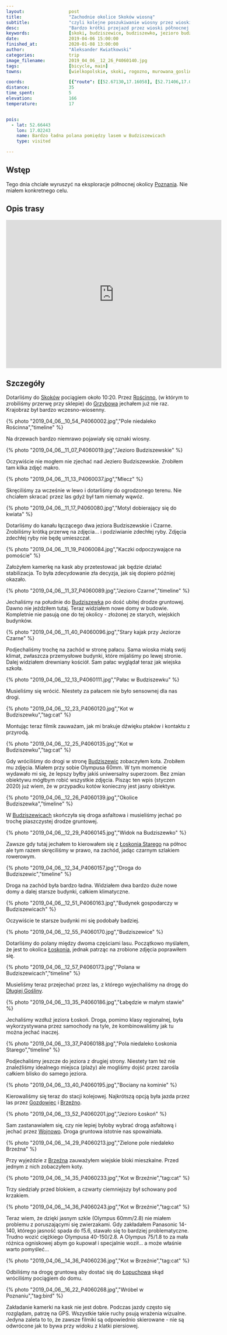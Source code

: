 ```yaml
---
layout:                 post
title:                  "Zachodnie okolice Skoków wiosną"
subtitle:               "czyli kolejne poszukiwanie wiosny przez wioski północnej Wielkopolski"
desc:                   "Bardzo krótki przejazd przez wioski północnej Wielkopolski w poszukiwaniu wiosny. Wiosny nie znalazłem, ale znalazłem koty i zrozumiałem, że warto wozić dodatkowy obiektyw na koty."
keywords:               [skoki, budziszewice, budziszewko, jezioro budziszewskie, wojnowo, łopuchowo]
date:                   2019-04-06 15:00:00
finished_at:            2020-01-08 13:00:00
author:                 "Aleksander Kwiatkowski"
categories:             trip
image_filename:         2019_04_06__12_26_P4060140.jpg
tags:                   [bicycle, main]
towns:                  [wielkopolskie, skoki, rogozno, murowana_goslina]

coords:                 [{"route": [[52.67130,17.16058], [52.71406,17.09415], [52.69414,17.07063], [52.67072,17.06153], [52.66947,17.02754], [52.64094,17.03527], [52.63375,17.10685], [52.61291,17.09312]], "type": "bicycle"}]
distance:               35
time_spent:             5
elevation:              166
temperature:            17


pois:
  - lat: 52.66443
    lon: 17.02243
    name: Bardzo ładna polana pomiędzy lasem w Budziszewicach
    type: visited

---
```


[wiki-skoki]: https://pl.wikipedia.org/wiki/Skoki_(powiat_w%C4%85growiecki)
[wiki-roscinno]: https://pl.wikipedia.org/wiki/Ro%C5%9Bcinno
[wiki-grzybowo]: https://pl.wikipedia.org/wiki/Grzybowo_(powiat_w%C4%85growiecki)
[wiki-budziszewko]: https://pl.wikipedia.org/wiki/Budziszewko
[wiki-budziszewice]: https://pl.wikipedia.org/wiki/Budziszewice_(wojew%C3%B3dztwo_wielkopolskie)
[wiki-loskon-stary]: https://pl.wikipedia.org/wiki/%C5%81osko%C5%84_Stary
[wiki-loskon]: https://pl.wikipedia.org/wiki/%C5%81osko%C5%84_(osada_le%C5%9Bna)
[wiki-dluga-goslina]: https://pl.wikipedia.org/wiki/D%C5%82uga_Go%C5%9Blina
[wiki-gozdowiec]: https://pl.wikipedia.org/wiki/Gozdowiec
[wiki-brzezno]: https://pl.wikipedia.org/wiki/Brze%C5%BAno_(powiat_w%C4%85growiecki)
[wiki-wojnowo]: https://pl.wikipedia.org/wiki/Wojnowo_(wojew%C3%B3dztwo_wielkopolskie)
[wiki-lopuchowo]: https://pl.wikipedia.org/wiki/%C5%81opuchowo_(wojew%C3%B3dztwo_wielkopolskie)
[wiki-poznan]: https://pl.wikipedia.org/wiki/Pozna%C5%84

## Wstęp

Tego dnia chciałe wyruszyć na eksploracje północnej okolicy [Poznania][wiki-poznan].
Nie miałem konkretnego celu.

## Opis trasy

<iframe height='405' width='590' frameborder='0' allowtransparency='true' scrolling='no' src='https://www.strava.com/activities/2269901861/embed/bd5fe118945cf74925a5a6688c876746b103b57b'></iframe>

## Szczegóły

Dotarliśmy do [Skoków][wiki-skoki] pociągiem około 10:20. Przez [Rościnno][wiki-roscinno],
(w którym to zrobiliśmy przerwę przy sklepie)
do [Grzybowa][wiki-grzybowo] jechałem już nie raz. Krajobraz był bardzo
wczesno-wiosenny.

{% photo "2019_04_06__10_54_P4060002.jpg","Pole niedaleko Rościnna","timeline" %}

Na drzewach bardzo niemrawo pojawiały się oznaki wiosny.

{% photo "2019_04_06__11_07_P4060019.jpg","Jezioro Budziszewskie" %}

Oczywiście nie mogłem nie zjechać nad Jeziero Budziszewskie. Zrobiłem tam
kilka zdjęć makro.

{% photo "2019_04_06__11_13_P4060037.jpg","Mlecz" %}

Skręciliśmy za wcześnie w lewo i dotarliśmy do ogrodzonego terenu. Nie chciałem skracać
przez las gdyż był tam niemały wąwóz.

{% photo "2019_04_06__11_17_P4060080.jpg","Motyl dobierający się do kwiata" %}

Dotarliśmy do kanału łączącego dwa jeziora Budziszewskie i Czarne. Zrobiliśmy krótką przerwę
na zdjęcia... i podziwianie zdechłej ryby. Zdjęcia zdechłej ryby nie będę umieszczał.

{% photo "2019_04_06__11_19_P4060084.jpg","Kaczki odpoczywające na pomoście" %}

Założyłem kamerkę na kask aby przetestować jak będzie działać stabilizacja.
To była zdecydowanie zła decyzja, jak się dopiero później okazało.

{% photo "2019_04_06__11_37_P4060089.jpg","Jezioro Czarne","timeline" %}

Jechaliśmy na południe do [Budziszewka][wiki-budziszewko] po dość ubitej drodze
gruntowej. Dawno nie jeździłem tutaj. Teraz widziałem nowe domy w budowie.
Kompletnie nie pasują one do tej okolicy - złożonej ze starych, wiejskich budynków.

{% photo "2019_04_06__11_40_P4060096.jpg","Stary kajak przy Jeziorze Czarne" %}

Podjechaliśmy trochę na zachód w stronę pałacu. Sama wioska miałą swój klimat,
zwłaszcza przemysłowe budynki, które mijaliśmy po lewej stronie.
Dalej widziałem drewniany kościół. Sam pałac wyglądał teraz jak wiejska szkoła.

{% photo "2019_04_06__12_13_P4060111.jpg","Pałac w Budziszewku" %}

Musieliśmy się wrócić. Niestety za pałacem nie było sensownej dla nas drogi.

{% photo "2019_04_06__12_23_P4060120.jpg","Kot w Budziszewku","tag:cat" %}

Montując teraz filmik zauważam, jak mi brakuje dźwięku ptaków i kontaktu
z przyrodą.

{% photo "2019_04_06__12_25_P4060135.jpg","Kot w Budziszewku","tag:cat" %}

Gdy wróciliśmy do drogi w stronę [Budziszewic][wiki-budziszewice]
zobaczyłem kota. Zrobiłem mu zdjęcia. Miałem przy sobie Olympusa 60mm.
W tym momencie wydawało mi się, że lepszy byłby jakiś uniwersalny superzoom.
Bez zmian obiektywu mógłbym robić wszystkie zdjęcia. Pisząc ten wpis
(styczen 2020) już wiem, że w przypadku kotów konieczny jest jasny obiektyw.

{% photo "2019_04_06__12_26_P4060139.jpg","Okolice Budziszewka","timeline" %}

W [Budziszewicach][wiki-budziszewice] skończyła się droga asfaltowa i musieliśmy
jechać po trochę piaszczystej drodze gruntowej.

{% photo "2019_04_06__12_29_P4060145.jpg","Widok na Budziszewko" %}

Zawsze gdy tutaj jechałem to kierowałem się z [Łoskonia Starego][wiki-loskon-stary]
na północ ale tym razem skręciliśmy w prawo, na zachód,
jadąc czarnym szlakiem rowerowym.

{% photo "2019_04_06__12_34_P4060157.jpg","Droga do Budziszewic","timeline" %}

Droga na zachód była bardzo ładna. Widziałem dwa bardzo duże nowe domy a dalej
starsze budynki, całkiem klimatyczne.

{% photo "2019_04_06__12_51_P4060163.jpg","Budynek gospodarczy w Budziszewicach" %}

Oczywiście te starsze budynki mi się
podobały badziej.

{% photo "2019_04_06__12_55_P4060170.jpg","Budziszewice" %}

Dotarliśmy do polany między dwoma częściami lasu. Początkowo myślałem, że jest to
okolica [Łoskonia][wiki-loskon], jednak patrząc na zrobione zdjęcia poprawiłem
się.

{% photo "2019_04_06__12_57_P4060173.jpg","Polana w Budziszewicach","timeline" %}

Musieliśmy teraz przejechać przez las, z którego wyjechaliśmy na drogę do
[Długiej Gośliny][wiki-dluga-goslina].

{% photo "2019_04_06__13_35_P4060186.jpg","Łabędzie w małym stawie" %}

Jechaliśmy wzdłuż jeziora Łoskoń. Droga, pomimo klasy regionalnej, była
wykorzystywana przez samochody na tyle, że kombinowaliśmy jak tu można
jechać inaczej.

{% photo "2019_04_06__13_37_P4060188.jpg","Pola niedaleko Łoskonia Starego","timeline" %}

Podjechaliśmy jeszcze do jeziora z drugiej strony. Niestety tam też nie
znaleźliśmy idealnego miejsca (plaży) ale mogliśmy dojść
przez zarośla całkiem blisko do samego jeziora.

{% photo "2019_04_06__13_40_P4060195.jpg","Bociany na kominie" %}

Kierowaliśmy się teraz do stacji kolejowej. Najkrótszą opcją była jazda przez
las przez [Gozdowiec][wiki-gozdowiec] i [Brzeźno][wiki-brzezno].

{% photo "2019_04_06__13_52_P4060201.jpg","Jezioro Łoskoń" %}

Sam zastanawiałem
się, czy nie lepiej byłoby wybrać drogą asfaltową i jechać
przez [Wojnowo][wiki-wojnowo]. Droga gruntowa istotnie nas spowalniała.

{% photo "2019_04_06__14_29_P4060213.jpg","Zielone pole niedaleko Brzeźna" %}

Przy wyjeździe z [Brzeźna][wiki-brzezno] zauważyłem wiejskie bloki mieszkalne.
Przed jednym z nich zobaczyłem koty.

{% photo "2019_04_06__14_35_P4060233.jpg","Kot w Brzeźnie","tag:cat" %}

Trzy siedziały przed blokiem, a czwarty ciemniejszy był schowany pod krzakiem.

{% photo "2019_04_06__14_36_P4060243.jpg","Kot w Brzeźnie","tag:cat" %}

Teraz wiem, że dzięki jasnym szkle (Olympus 60mm/2.8) nie miałem problemu
z poruszającymi się zwierzakami. Gdy zakładałem Panasonic 14-140, którego jasność
spada do f5.6, stawało się to bardziej problematyczne. Trudno wozić
ciężkiego Olympusa 40-150/2.8. A Olympus 75/1.8 to za mała różnica ogniskowej abym go kupował
i specjalnie woził... a może właśnie warto pomyśleć...

{% photo "2019_04_06__14_36_P4060236.jpg","Kot w Brzeźnie","tag:cat" %}

Odbiliśmy na drogę gruntową aby dostać się do [Łopuchowa][wiki-lopuchowo]
skąd wróciliśmy pociągiem do domu.

{% photo "2019_04_06__16_22_P4060268.jpg","Wróbel w Poznaniu","tag:bird" %}

Zakładanie kamerki na kask nie jest dobre. Podczas jazdy często się rozglądam,
patrzę na GPS. Wszystkie takie ruchy psują wrażenia wizualne. Jedyna zaleta to to,
że zawsze filmiki są odpowiednio skierowane - nie są odwrócone jak to bywa
przy widoku z klatki piersiowej.
